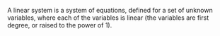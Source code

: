 A linear system is a system of equations, defined for a set of unknown variables, where each of the variables is linear (the variables are first degree, or raised to the power of $1$).